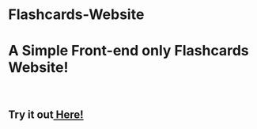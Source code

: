 # Flashcards-Website
<h1>A Simple Front-end only Flashcards Website!</h1>
<br/>
<h2>Try it out<a href="https://flashhub.netlify.app/" target="_blank"> Here!</a></h2>
